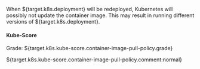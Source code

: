 When ${target.k8s.deployment} will be redeployed, Kubernetes will possibly not update the container image. This may result in running different versions of ${target.k8s.deployment}.

#### Kube-Score
Grade: ${target.k8s.kube-score.container-image-pull-policy.grade}

${target.k8s.kube-score.container-image-pull-policy.comment:normal}
